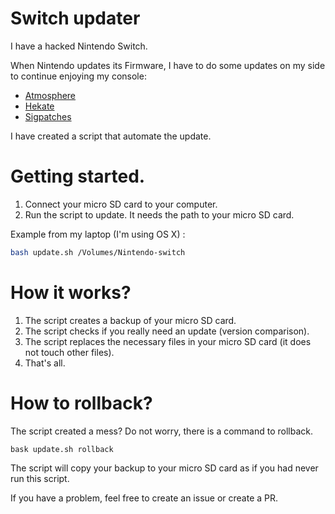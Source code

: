 # Switch updater

I have a hacked Nintendo Switch.

When Nintendo updates its Firmware, I have to do some updates on my side to continue enjoying my console:

* [Atmosphere](https://github.com/Atmosphere-NX/Atmosphere)
* [Hekate](https://github.com/CTCaer/hekate)
* [Sigpatches](https://hackintendo.com/download/sigpatches-atmosphere-esfsloader/)

I have created a script that automate the update.

# Getting started.
1. Connect your micro SD card to your computer.
2. Run the script to update. It needs the path to your micro SD card.

Example from my laptop (I'm using OS X) :

```bash
bash update.sh /Volumes/Nintendo-switch
```

# How it works?

1. The script creates a backup of your micro SD card.
2. The script checks if you really need an update (version comparison).
3. The script replaces the necessary files in your micro SD card (it does not touch other files).
4. That's all.

# How to rollback?
The script created a mess? Do not worry, there is a command to rollback.
```
bask update.sh rollback
```

The script will copy your backup to your micro SD card as if you had never run this script.

If you have a problem, feel free to create an issue or create a PR.
